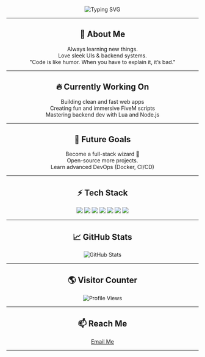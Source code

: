 <p align="center">
  <img src="https://readme-typing-svg.demolab.com?font=Fira+Code&size=30&pause=1000&center=true&vCenter=true&width=435&lines=Yo%2C+I'm+Wallaheem;Passionate+Dev+|+Frontend+%26+Backend;Building+with+Lua+%26+TailwindCSS" alt="Typing SVG" />
</p>

---

<h2 align="center">🧠 About Me</h2>

<p align="center">
  Always learning new things.<br>
  Love sleek UIs & backend systems.<br>
  "Code is like humor. When you have to explain it, it’s bad."
</p>

---

<h2 align="center">🔥 Currently Working On</h2>

<p align="center">
  Building clean and fast web apps<br>
  Creating fun and immersive FiveM scripts<br>
  Mastering backend dev with Lua and Node.js
</p>

---

<h2 align="center">🎯 Future Goals</h2>

<p align="center">
  Become a full-stack wizard 🧙<br>
  Open-source more projects.<br>
  Learn advanced DevOps (Docker, CI/CD)
</p>

---

<h2 align="center">⚡ Tech Stack</h2>

<p align="center">
  <img src="https://img.shields.io/badge/HTML5-E34F26?style=flat&logo=html5&logoColor=white" />
  <img src="https://img.shields.io/badge/CSS3-1572B6?style=flat&logo=css3&logoColor=white" />
  <img src="https://img.shields.io/badge/JavaScript-F7DF1E?style=flat&logo=javascript&logoColor=black" />
  <img src="https://img.shields.io/badge/Tailwind_CSS-38B2AC?style=flat&logo=tailwind-css&logoColor=white" />
  <img src="https://img.shields.io/badge/Lua-2C2D72?style=flat&logo=lua&logoColor=white" />
  <img src="https://img.shields.io/badge/Node.js-339933?style=flat&logo=node.js&logoColor=white" />
  <img src="https://img.shields.io/badge/MySQL-4479A1?style=flat&logo=mysql&logoColor=white" />
</p>

---

<h2 align="center">📈 GitHub Stats</h2>

<p align="center">
  <img src="https://github-readme-stats.vercel.app/api?username=wallaheem&show_icons=true&theme=tokyonight" alt="GitHub Stats" />
</p>

---

<h2 align="center">🌎 Visitor Counter</h2>

<p align="center">
  <img src="https://komarev.com/ghpvc/?username=wallaheem&label=Profile%20views&color=0e75b6&style=flat" alt="Profile Views" />
</p>

---

<h2 align="center">📫 Reach Me</h2>

<p align="center">
  <a href="mailto:eadtff@gmail.com">Email Me</a>
</p>

---

